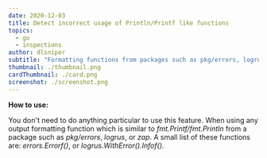 ```yaml
---
date: 2020-12-03
title: Detect incorrect usage of Println/Printf like functions
topics:
  - go
  - inspections
author: dlsniper
subtitle: "Formatting functions from packages such as pkg/errors, logrus or zap"
thumbnail: ./thumbnail.png
cardThumbnail: ./card.png
screenshot: ./screenshot.png
---
```


**How to use:**

You don't need to do anything particular to use this feature. When using any output formatting function which is similar to _fmt.Printf/fmt.Println_ from a package such as _pkg/errors_, _logrus_, or _zap_. A small list of these functions are: _errors.Errorf()_, or _logrus.WithError().Infof()_.
